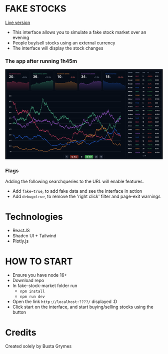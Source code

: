 # FAKE STOCKS

[Live version](https://stocks.grymse.dk)

- This interface allows you to simulate a fake stock market over an evening
- People buy/sell stocks using an external currency
- The interface will display the stock changes

### The app after running 1h45m

![A preview of the app](public/app-preview.png)

### Flags

Adding the following searchqueries to the URL will enable features.
- Add `fake=true`, to add fake data and see the interface in action
- Add `debug=true`, to remove the 'right click' filter and page-exit warnings

# Technologies

- ReactJS
- Shadcn UI + Tailwind
- Plotly.js

# HOW TO START

- Ensure you have node 16+
- Download repo
- In fake-stock-market folder run
  - `npm install`
  - `npm run dev`
- Open the link `http://localhost:????/` displayed :D
- Click start on the interface, and start buying/selling stocks using the button

# Credits

Created solely by Busta Grymes
